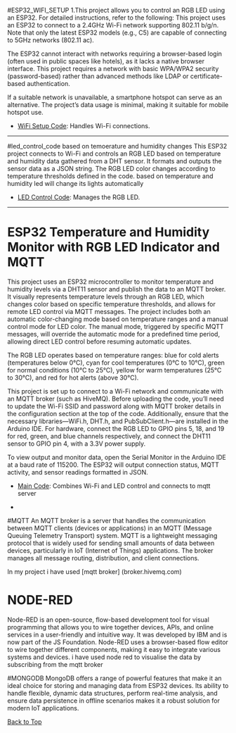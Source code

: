 #ESP32_WIFI_SETUP 
1.This project allows you to control an RGB LED using an ESP32. For detailed instructions, refer to the following:
This project uses an ESP32 to connect to a 2.4GHz Wi-Fi network supporting 802.11 b/g/n. Note that only the latest ESP32 models (e.g., C5) are capable of connecting to 5GHz networks (802.11 ac).

The ESP32 cannot interact with networks requiring a browser-based login (often used in public spaces like hotels), as it lacks a native browser interface. This project requires a network with basic WPA/WPA2 security (password-based) rather than advanced methods like LDAP or certificate-based authentication.

If a suitable network is unavailable, a smartphone hotspot can serve as an alternative. The project’s data usage is minimal, making it suitable for mobile hotspot use.
- [WiFi Setup Code](WiFiSetup.ino): Handles Wi-Fi connections.

---------------------------------------------------------------------------------------------------------------------------
#led_control_code based on temoerature and humidity changes
This ESP32 project connects to Wi-Fi and controls an RGB LED based on temperature and humidity data gathered from a DHT sensor. It formats and outputs the sensor data as a JSON string. The RGB LED color changes according to temperature thresholds defined in the code. based on temperature and humidity led will change its lights automatically

- [LED Control Code](LEDControl.ino): Manages the RGB LED.


-----------------------------------------------------------------------------------------------------------------------------
# ESP32 Temperature and Humidity Monitor with RGB LED Indicator and MQTT
This project uses an ESP32 microcontroller to monitor temperature and humidity levels via a DHT11 sensor and publish the data to an MQTT broker. It visually represents temperature levels through an RGB LED, which changes color based on specific temperature thresholds, and allows for remote LED control via MQTT messages. The project includes both an automatic color-changing mode based on temperature ranges and a manual control mode for LED color. The manual mode, triggered by specific MQTT messages, will override the automatic mode for a predefined time period, allowing direct LED control before resuming automatic updates.

The RGB LED operates based on temperature ranges: blue for cold alerts (temperatures below 0°C), cyan for cool temperatures (0°C to 10°C), green for normal conditions (10°C to 25°C), yellow for warm temperatures (25°C to 30°C), and red for hot alerts (above 30°C).

This project is set up to connect to a Wi-Fi network and communicate with an MQTT broker (such as HiveMQ). Before uploading the code, you’ll need to update the Wi-Fi SSID and password along with MQTT broker details in the configuration section at the top of the code. Additionally, ensure that the necessary libraries—WiFi.h, DHT.h, and PubSubClient.h—are installed in the Arduino IDE. For hardware, connect the RGB LED to GPIO pins 5, 18, and 19 for red, green, and blue channels respectively, and connect the DHT11 sensor to GPIO pin 4, with a 3.3V power supply.

To view output and monitor data, open the Serial Monitor in the Arduino IDE at a baud rate of 115200. The ESP32 will output connection status, MQTT activity, and sensor readings formatted in JSON.

- [Main Code](MainCode.ino): Combines Wi-Fi and LED control and connects to mqtt server

- 
#MQTT
An MQTT broker is a server that handles the communication between MQTT clients (devices or applications) in an MQTT (Message Queuing Telemetry Transport) system. MQTT is a lightweight messaging protocol that is widely used for sending small amounts of data between devices, particularly in IoT (Internet of Things) applications. The broker manages all message routing, distribution, and client connections.

In my project i have used [mqtt broker] (broker.hivemq.com)

# NODE-RED

Node-RED is an open-source, flow-based development tool for visual programming that allows you to wire together devices, APIs, and online services in a user-friendly and intuitive way. It was developed by IBM and is now part of the JS Foundation. Node-RED uses a browser-based flow editor to wire together different components, making it easy to integrate various systems and devices.
i have used node red to visualise the data by subscribing from the mqtt broker

#MONGODB
MongoDB offers a range of powerful features that make it an ideal choice for storing and managing data from ESP32 devices. Its ability to handle flexible, dynamic data structures, perform real-time analysis, and ensure data persistence in offline scenarios makes it a robust solution for modern IoT applications.

[Back to Top](#esp32-wi-fi-led-control-project)
